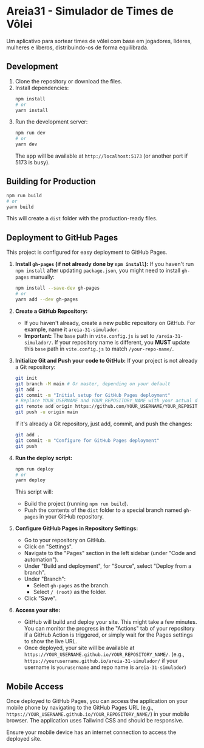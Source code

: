 
# Areia31 - Simulador de Times de Vôlei

Um aplicativo para sortear times de vôlei com base em jogadores, líderes, mulheres e líberos, distribuindo-os de forma equilibrada.

## Development

1.  Clone the repository or download the files.
2.  Install dependencies:
    ```bash
    npm install
    # or
    yarn install
    ```
3.  Run the development server:
    ```bash
    npm run dev
    # or
    yarn dev
    ```
    The app will be available at `http://localhost:5173` (or another port if 5173 is busy).

## Building for Production

```bash
npm run build
# or
yarn build
```
This will create a `dist` folder with the production-ready files.

## Deployment to GitHub Pages

This project is configured for easy deployment to GitHub Pages.

1.  **Install `gh-pages` (if not already done by `npm install`):**
    If you haven't run `npm install` after updating `package.json`, you might need to install `gh-pages` manually:
    ```bash
    npm install --save-dev gh-pages
    # or
    yarn add --dev gh-pages
    ```

2.  **Create a GitHub Repository:**
    *   If you haven't already, create a new public repository on GitHub. For example, name it `areia-31-simulador`.
    *   **Important:** The `base` path in `vite.config.js` is set to `/areia-31-simulador/`. If your repository name is different, you **MUST** update this `base` path in `vite.config.js` to match `/your-repo-name/`.

3.  **Initialize Git and Push your code to GitHub:**
    If your project is not already a Git repository:
    ```bash
    git init
    git branch -M main # Or master, depending on your default
    git add .
    git commit -m "Initial setup for GitHub Pages deployment"
    # Replace YOUR_USERNAME and YOUR_REPOSITORY_NAME with your actual details
    git remote add origin https://github.com/YOUR_USERNAME/YOUR_REPOSITORY_NAME.git
    git push -u origin main
    ```
    If it's already a Git repository, just add, commit, and push the changes:
    ```bash
    git add .
    git commit -m "Configure for GitHub Pages deployment"
    git push
    ```

4.  **Run the deploy script:**
    ```bash
    npm run deploy
    # or
    yarn deploy
    ```
    This script will:
    *   Build the project (running `npm run build`).
    *   Push the contents of the `dist` folder to a special branch named `gh-pages` in your GitHub repository.

5.  **Configure GitHub Pages in Repository Settings:**
    *   Go to your repository on GitHub.
    *   Click on "Settings".
    *   Navigate to the "Pages" section in the left sidebar (under "Code and automation").
    *   Under "Build and deployment", for "Source", select "Deploy from a branch".
    *   Under "Branch":
        *   Select `gh-pages` as the branch.
        *   Select `/ (root)` as the folder.
    *   Click "Save".

6.  **Access your site:**
    *   GitHub will build and deploy your site. This might take a few minutes. You can monitor the progress in the "Actions" tab of your repository if a GitHub Action is triggered, or simply wait for the Pages settings to show the live URL.
    *   Once deployed, your site will be available at `https://YOUR_USERNAME.github.io/YOUR_REPOSITORY_NAME/`.
        (e.g., `https://yourusername.github.io/areia-31-simulador/` if your username is `yourusername` and repo name is `areia-31-simulador`)

## Mobile Access
Once deployed to GitHub Pages, you can access the application on your mobile phone by navigating to the GitHub Pages URL (e.g., `https://YOUR_USERNAME.github.io/YOUR_REPOSITORY_NAME/`) in your mobile browser. The application uses Tailwind CSS and should be responsive.

Ensure your mobile device has an internet connection to access the deployed site.
